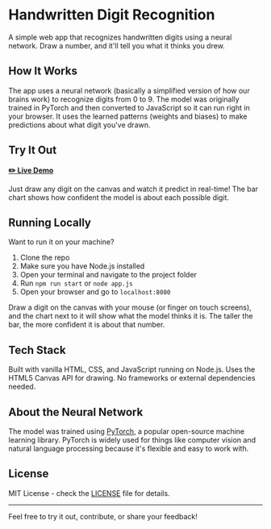 # Handwritten Digit Recognition

A simple web app that recognizes handwritten digits using a neural network. Draw a number, and it'll tell you what it thinks you drew.

## How It Works

The app uses a neural network (basically a simplified version of how our brains work) to recognize digits from 0 to 9. The model was originally trained in PyTorch and then converted to JavaScript so it can run right in your browser. It uses the learned patterns (weights and biases) to make predictions about what digit you've drawn.

## Try It Out

**[✏️ Live Demo](https://hoffhannisyan.github.io/handwritten-digit-recognition/)**

Just draw any digit on the canvas and watch it predict in real-time! The bar chart shows how confident the model is about each possible digit.

## Running Locally

Want to run it on your machine?

1. Clone the repo
2. Make sure you have Node.js installed
3. Open your terminal and navigate to the project folder
4. Run `npm run start` or `node app.js`
5. Open your browser and go to `localhost:8080`

Draw a digit on the canvas with your mouse (or finger on touch screens), and the chart next to it will show what the model thinks it is. The taller the bar, the more confident it is about that number.

## Tech Stack

Built with vanilla HTML, CSS, and JavaScript running on Node.js. Uses the HTML5 Canvas API for drawing. No frameworks or external dependencies needed.

## About the Neural Network

The model was trained using [PyTorch](https://pytorch.org/), a popular open-source machine learning library. PyTorch is widely used for things like computer vision and natural language processing because it's flexible and easy to work with.

## License

MIT License - check the [LICENSE](./LICENSE) file for details.

---

Feel free to try it out, contribute, or share your feedback!
